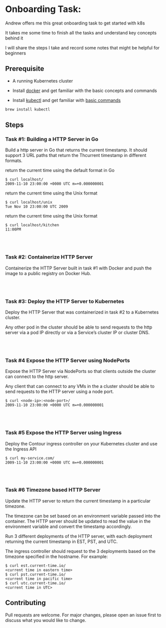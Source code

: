 # Onboarding Task: 
Andrew offers me this great onboarding task to get started with k8s

It takes me some time to finish all the tasks and understand key concepts behind it

I will share the steps I take and record some notes that might be helpful for beginners

## Prerequisite
- A running Kubernetes cluster

- Install [docker](https://docs.docker.com/get-docker/) and get familiar with the basic concepts and commands

- Install [kubectl](https://kubernetes.io/docs/tasks/tools/install-kubectl/) and get familiar with [basic commands](https://kubernetes.io/docs/reference/generated/kubectl/kubectl-commands)

```bash
brew install kubectl 
```

## Steps

### Task #1: Building a HTTP Server in Go
Build a http server in Go that returns the current timestamp. It should support 3 URL paths that return the Thcurrent timestamp in different formats.

return the current time using the default format in Go
```
$ curl localhost/
2009-11-10 23:00:00 +0000 UTC m=+0.000000001
```

return the current time using the Unix format
```
$ curl localhost/unix
Tue Nov 10 23:00:00 UTC 2009
```

return the current time using the Unix format
```
$ curl localhost/kitchen
11:00PM
```

<br/><br/>
### Task #2: Containerize HTTP Server
Containerize the HTTP Server built in task #1 with Docker and push the image to a public registry on Docker Hub. 

<br/><br/>
### Task #3: Deploy the HTTP Server to Kubernetes
Deploy the HTTP Server that was containerized in task #2 to a Kubernetes cluster. 

Any other pod in the cluster should be able to send requests to the http server via a pod IP directly or via a Service’s cluster IP or cluster DNS. 

<br/><br/>
### Task #4  Expose the HTTP Server using NodePorts
Expose the HTTP Server via NodePorts so that clients outside the cluster can connect to the http server. 

Any client that can connect to any VMs in the a cluster should be able to send requests to the HTTP server using a node port.

```
$ curl <node-ip>:<node-port>/
2009-11-10 23:00:00 +0000 UTC m=+0.000000001
```
<br/><br/>
### Task #5  Expose the HTTP Server using Ingress
Deploy the Contour ingress controller on your Kubernetes cluster and use the Ingress API
```
$ curl my-service.com/
2009-11-10 23:00:00 +0000 UTC m=+0.000000001
```

<br/><br/>
### Task #6 Timezone based HTTP Server
Update the HTTP server to return the current timestamp in a particular timezone. 

The timezone can be set based on an environment variable passed into the container. The HTTP server should be updated to read the value in the environment variable and convert the timestamp accordingly. 

Run 3 different deployments of the HTTP server, with each deployment returning the current timestamp in EST, PST, and UTC.

The ingress controller should request to the 3 deployments based on the timezone specified in the hostname. For example:
```
$ curl est.current-time.io/
<current time in eastern time>   
$ curl pst.current-time.io/
<current time in pacific time>
$ curl utc.current-time.io/
<current time in UTC>
```
## Contributing
Pull requests are welcome. For major changes, please open an issue first to discuss what you would like to change.
